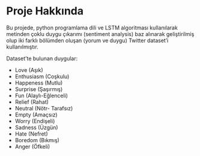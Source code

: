 # Proje Hakkında
Bu projede, python programlama dili ve LSTM algoritması kullanılarak metinden çoklu duygu çıkarımı (sentiment analysis) baz alınarak geliştirilmiş olup iki farklı bölümden oluşan (yorum ve duygu) Twitter dataset’i kullanılmıştır.

Dataset’te bulunan duygular: 

 - Love (Aşık)  	 
 - Enthusiasm (Coşkulu)  	 
 - Happeness (Mutlu)  	 
 - Surprise     (Şaşırmış)     	
 - Fun (Alaylı-Eğlenceli)
 - Relief (Rahat)  
 - Neutral (Nötr- Tarafsız) 	 
 - Empty (Amaçsız) 
 - Worry (Endişeli) 
 - Sadness (Üzgün) 
 - Hate (Nefret)
 - Boredom (Bıkmış) 
 - Anger (Öfkeli)
